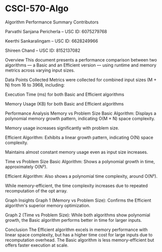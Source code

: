 # CSCI-570-Algo

Algorithm Performance Summary Contributors

Parvathi Sanjana Pericherla – USC ID: 6075279768

Keerthi Sankaralingam – USC ID: 6628249966

Shireen Chand – USC ID: 8152137082

Overview
This document presents a performance comparison between two algorithms — a Basic and an Efficient version — using runtime and memory metrics across varying input sizes.

Data Points Collected
Metrics were collected for combined input sizes (M + N) from 16 to 3968, including:

Execution Time (ms) for both Basic and Efficient algorithms

Memory Usage (KB) for both Basic and Efficient algorithms

Performance Analysis
Memory vs Problem Size
Basic Algorithm:
Displays a polynomial memory growth pattern, indicating O(M × N) space complexity.

Memory usage increases significantly with problem size.

Efficient Algorithm:
Exhibits a linear growth pattern, indicating O(N) space complexity.

Maintains almost constant memory usage even as input size increases.

Time vs Problem Size
Basic Algorithm:
Shows a polynomial growth in time, approximately O(N²).

Efficient Algorithm:
Also shows a polynomial time complexity, around O(N²).

While memory-efficient, the time complexity increases due to repeated recomputation of the opt array.

Graph Insights
Graph 1 (Memory vs Problem Size):
Confirms the Efficient algorithm's superior memory optimization.

Graph 2 (Time vs Problem Size):
While both algorithms show polynomial growth, the Basic algorithm performs better in time for larger inputs.

Conclusion
The Efficient algorithm excels in memory performance with linear space complexity, but has a higher time cost for large inputs due to recomputation overhead.
The Basic algorithm is less memory-efficient but offers faster execution at scale.
